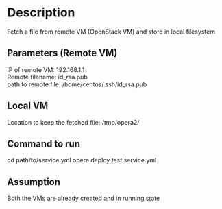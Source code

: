 # Description
Fetch a file from remote VM (OpenStack VM) and store in local filesystem

## Parameters (Remote VM)
IP of remote VM: 192.168.1.1  
Remote filename: id_rsa.pub  
path to remote file: /home/centos/.ssh/id_rsa.pub  

## Local VM
Location to keep the fetched file: /tmp/opera2/

## Command to run
cd path/to/service.yml
opera deploy test service.yml

## Assumption  
Both the VMs are already created and in running state  
